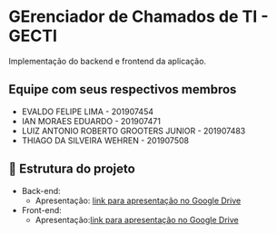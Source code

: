 # GErenciador de Chamados de TI - GECTI

Implementação do backend e frontend da aplicação.

## Equipe com seus respectivos membros

- EVALDO FELIPE LIMA - 201907454
- IAN MORAES EDUARDO - 201907471
- LUIZ ANTONIO ROBERTO GROOTERS JUNIOR - 201907483
- THIAGO DA SILVEIRA WEHREN - 201907508

## :runner: Estrutura do projeto

- Back-end:
  - Apresentação: [link para apresentação no Google Drive](https://drive.google.com/file/d/1R0prqjnZUy29XFmHm291om1oSYWPyuEZ/view?usp=sharing)
- Front-end:
  - Apresentação:[link para apresentação no Google Drive](https://drive.google.com/file/d/1wkbJN4VeYI4PqSf5Q7Z8llPpdcG3DPhA/view?usp=sharing)
